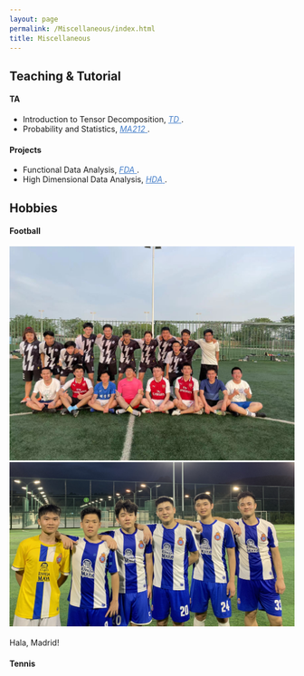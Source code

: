 ```yaml
---
layout: page
permalink: /Miscellaneous/index.html
title: Miscellaneous
---
```


## Teaching & Tutorial

#### TA
- Introduction to Tensor Decomposition, <a style="color: #447ec9" href=" https://github.com/GongWenwuu/TD-course"> <em>TD</em> </a>.
- Probability and Statistics, <a style="color: #447ec9" href=" https://github.com/GongWenwuu/MA212"> <em>MA212</em> </a>.
#### Projects
- Functional Data Analysis, <a style="color: #447ec9" href=" https://github.com/GongWenwuu/cda-course"> <em>FDA</em> </a>.
- High Dimensional Data Analysis, <a style="color: #447ec9" href=" https://github.com/GongWenwuu/hda-course"> <em>HDA</em> </a>.
  
## Hobbies
#### Football
<div class="third">
<img src="/images/f1.jpg">
<img src="/images/f2.jpg">
</div>
<br> Hala, Madrid!

#### Tennis


